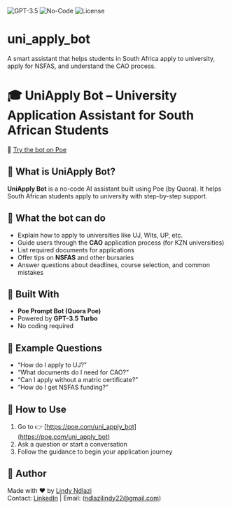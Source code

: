 ![GPT-3.5](https://img.shields.io/badge/Model-GPT--3.5-blue)
![No-Code](https://img.shields.io/badge/No--Code-Friendly-green)
![License](https://img.shields.io/badge/License-MIT-yellow)
# uni_apply_bot
A smart assistant that helps students in South Africa apply to university, apply for NSFAS, and understand the CAO process.
# 🎓 UniApply Bot – University Application Assistant for South African Students

🔗 [Try the bot on Poe](https://poe.com/uni_apply_bot)

## 📌 What is UniApply Bot?

**UniApply Bot** is a no-code AI assistant built using Poe (by Quora). It helps South African students apply to university with step-by-step support.

## 🤖 What the bot can do

- Explain how to apply to universities like UJ, Wits, UP, etc.
- Guide users through the **CAO** application process (for KZN universities)
- List required documents for applications
- Offer tips on **NSFAS** and other bursaries
- Answer questions about deadlines, course selection, and common mistakes

## 🧠 Built With

- **Poe Prompt Bot (Quora Poe)**
- Powered by **GPT-3.5 Turbo**
- No coding required

## 💬 Example Questions

- “How do I apply to UJ?”
- “What documents do I need for CAO?”
- “Can I apply without a matric certificate?”
- “How do I get NSFAS funding?”

## 📣 How to Use

1. Go to 👉 [https://poe.com/uni_apply_bot](https://poe.com/uni_apply_bot)
2. Ask a question or start a conversation
3. Follow the guidance to begin your application journey

## 📄 Author

Made with ❤️ by [Lindy Ndlazi](https://github.com/Lindy084)  
Contact: [LinkedIn](https://linkedin.com) | Email: (ndlazilindy22@gmail.com)

